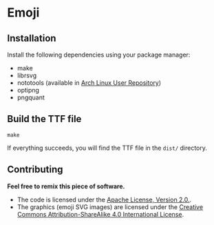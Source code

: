 # Emoji

## Installation

Install the following dependencies using your package manager:

- make
- librsvg
- nototools (available in [Arch Linux User Repository](https://aur.archlinux.org/packages/nototools-git/))
- optipng
- pngquant

## Build the TTF file

```
make
```

If everything succeeds, you will find the TTF file in the `dist/` directory.

## Contributing

__Feel free to remix this piece of software.__

- The code is licensed under the [Apache License, Version
  2.0.](http://www.apache.org/licenses/LICENSE-2.0).
- The graphics (emoji SVG images) are licensed under the [Creative Commons
  Attribution-ShareAlike 4.0 International
  License](http://creativecommons.org/licenses/by-sa/4.0/).
